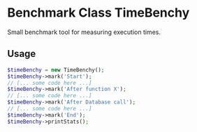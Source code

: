 # Benchmark Class TimeBenchy

Small benchmark tool for measuring execution times.

## Usage

```php
$timeBenchy = new TimeBenchy();
$timeBenchy->mark('Start');
// [... some code here ...]
$timeBenchy->mark('After function X');
// [... some code here ...]
$timeBenchy->mark('After Database call');
// [... some code here ...]
$timeBenchy->mark('End');
$timeBenchy->printStats();
```